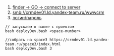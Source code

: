 1) [finder -> GO -> connect to server](https://jing.yandex-team.ru/files/jk76/image%20%286%29.png)
1) [smb://crmdev01.ld.yandex-team.ru/wwwcrm](https://jing.yandex-team.ru/files/jk76/image%20%287%29.png)
1) [логин/пароль](https://yav.yandex-team.ru/secret/sec-01fd9m6a4b215b7m84e8mp9xcm)

```
// запускаем в папке с проектом
bash deployDev.bash <space-number>

//собрать на space3 https://crmdev01.ld.yandex-team.ru/space3/index.html
bash deployDev.bash 3
```
